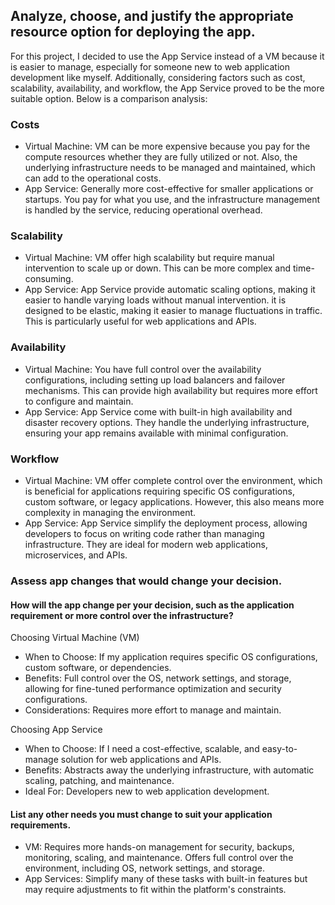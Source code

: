 ## Analyze, choose, and justify the appropriate resource option for deploying the app.
For this project, I decided to use the App Service instead of a VM because it is easier to manage, especially for someone new to web application development like myself. Additionally, considering factors such as cost, scalability, availability, and workflow, the App Service proved to be the more suitable option. Below is a comparison analysis:

### Costs
- Virtual Machine: VM can be more expensive because you pay for the compute resources whether they are fully utilized or not. Also, the underlying infrastructure needs to be managed and maintained, which can add to the operational costs.
- App Service: Generally more cost-effective for smaller applications or startups. You pay for what you use, and the infrastructure management is handled by the service, reducing operational overhead.

### Scalability
- Virtual Machine: VM offer high scalability but require manual intervention to scale up or down. This can be more complex and time-consuming.
- App Service: App Service provide automatic scaling options, making it easier to handle varying loads without manual intervention. it is designed to be elastic, making it easier to manage fluctuations in traffic. This is particularly useful for web applications and APIs.

### Availability
- Virtual Machine: You have full control over the availability configurations, including setting up load balancers and failover mechanisms. This can provide high availability but requires more effort to configure and maintain.
- App Service: App Service come with built-in high availability and disaster recovery options. They handle the underlying infrastructure, ensuring your app remains available with minimal configuration.

### Workflow
- Virtual Machine: VM offer complete control over the environment, which is beneficial for applications requiring specific OS configurations, custom software, or legacy applications. However, this also means more complexity in managing the environment.
- App Service: App Service simplify the deployment process, allowing developers to focus on writing code rather than managing infrastructure. They are ideal for modern web applications, microservices, and APIs.

### Assess app changes that would change your decision.

#### How will the app change per your decision, such as the application requirement or more control over the infrastructure?

Choosing Virtual Machine (VM)
- When to Choose: If my application requires specific OS configurations, custom software, or dependencies.
- Benefits: Full control over the OS, network settings, and storage, allowing for fine-tuned performance optimization and security configurations.
- Considerations: Requires more effort to manage and maintain.

Choosing App Service
- When to Choose: If I need a cost-effective, scalable, and easy-to-manage solution for web applications and APIs.
- Benefits: Abstracts away the underlying infrastructure, with automatic scaling, patching, and maintenance.
- Ideal For: Developers new to web application development.

#### List any other needs you must change to suit your application requirements.

- VM: Requires more hands-on management for security, backups, monitoring, scaling, and maintenance. Offers full control over the environment, including OS, network settings, and storage.
- App Services: Simplify many of these tasks with built-in features but may require adjustments to fit within the platform's constraints.

